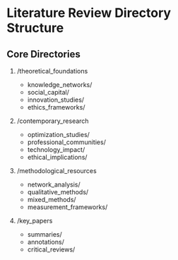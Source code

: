# Literature Review Directory Structure

## Core Directories
1. /theoretical_foundations
   - knowledge_networks/
   - social_capital/
   - innovation_studies/
   - ethics_frameworks/

2. /contemporary_research
   - optimization_studies/
   - professional_communities/
   - technology_impact/
   - ethical_implications/

3. /methodological_resources
   - network_analysis/
   - qualitative_methods/
   - mixed_methods/
   - measurement_frameworks/

4. /key_papers
   - summaries/
   - annotations/
   - critical_reviews/ 
